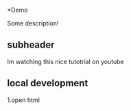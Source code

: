 *Demo


Some description!

## subheader 

Im watching this nice tutotrial on youtube 

## local development 
1.open html
